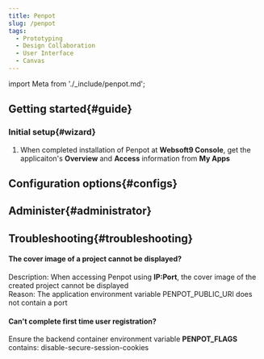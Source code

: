 ```yaml
---
title: Penpot
slug: /penpot
tags:
  - Prototyping
  - Design Collaboration
  - User Interface
  - Canvas
---
```


import Meta from './_include/penpot.md';

<Meta name="meta" />

## Getting started{#guide}

### Initial setup{#wizard}

1. When completed installation of Penpot at **Websoft9 Console**, get the applicaiton's **Overview** and **Access** information from **My Apps**  


## Configuration options{#configs}

## Administer{#administrator}

## Troubleshooting{#troubleshooting}

#### The cover image of a project cannot be displayed?

Description: When accessing Penpot using **IP:Port**, the cover image of the created project cannot be displayed    
Reason: The application environment variable PENPOT_PUBLIC_URI does not contain a port    

#### Can't complete first time user registration?

Ensure the backend container environment variable **PENPOT_FLAGS** contains: disable-secure-session-cookies

